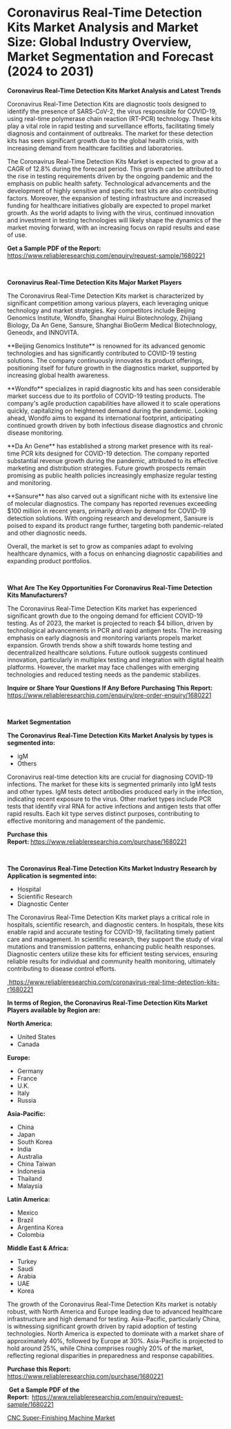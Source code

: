 <p><h1>Coronavirus Real-Time Detection Kits Market Analysis and Market Size: Global Industry Overview, Market Segmentation and Forecast (2024 to 2031)</h1></p><p><strong>Coronavirus Real-Time Detection Kits Market Analysis and Latest Trends</strong></p>
<p><p>Coronavirus Real-Time Detection Kits are diagnostic tools designed to identify the presence of SARS-CoV-2, the virus responsible for COVID-19, using real-time polymerase chain reaction (RT-PCR) technology. These kits play a vital role in rapid testing and surveillance efforts, facilitating timely diagnosis and containment of outbreaks. The market for these detection kits has seen significant growth due to the global health crisis, with increasing demand from healthcare facilities and laboratories.</p><p>The Coronavirus Real-Time Detection Kits Market is expected to grow at a CAGR of 12.8% during the forecast period. This growth can be attributed to the rise in testing requirements driven by the ongoing pandemic and the emphasis on public health safety. Technological advancements and the development of highly sensitive and specific test kits are also contributing factors. Moreover, the expansion of testing infrastructure and increased funding for healthcare initiatives globally are expected to propel market growth. As the world adapts to living with the virus, continued innovation and investment in testing technologies will likely shape the dynamics of the market moving forward, with an increasing focus on rapid results and ease of use.</p></p>
<p><strong>Get a Sample PDF of the Report:&nbsp;</strong> <a href="https://www.reliableresearchiq.com/enquiry/request-sample/1680221?utm_campaign=1996&utm_medium=2&utm_source=Github&utm_content=ia&utm_term=28122024&utm_id=coronavirus-real-time-detection-kits">https://www.reliableresearchiq.com/enquiry/request-sample/1680221</a></p>
<p>&nbsp;</p>
<p><strong>Coronavirus Real-Time Detection Kits Major Market Players</strong></p>
<p><p>The Coronavirus Real-Time Detection Kits market is characterized by significant competition among various players, each leveraging unique technology and market strategies. Key competitors include Beijing Genomics Institute, Wondfo, Shanghai Huirui Biotechnology, Zhijiang Biology, Da An Gene, Sansure, Shanghai BioGerm Medical Biotechnology, Geneodx, and INNOVITA.</p><p>**Beijing Genomics Institute** is renowned for its advanced genomic technologies and has significantly contributed to COVID-19 testing solutions. The company continuously innovates its product offerings, positioning itself for future growth in the diagnostics market, supported by increasing global health awareness.</p><p>**Wondfo** specializes in rapid diagnostic kits and has seen considerable market success due to its portfolio of COVID-19 testing products. The company's agile production capabilities have allowed it to scale operations quickly, capitalizing on heightened demand during the pandemic. Looking ahead, Wondfo aims to expand its international footprint, anticipating continued growth driven by both infectious disease diagnostics and chronic disease monitoring.</p><p>**Da An Gene** has established a strong market presence with its real-time PCR kits designed for COVID-19 detection. The company reported substantial revenue growth during the pandemic, attributed to its effective marketing and distribution strategies. Future growth prospects remain promising as public health policies increasingly emphasize regular testing and monitoring.</p><p>**Sansure** has also carved out a significant niche with its extensive line of molecular diagnostics. The company has reported revenues exceeding $100 million in recent years, primarily driven by demand for COVID-19 detection solutions. With ongoing research and development, Sansure is poised to expand its product range further, targeting both pandemic-related and other diagnostic needs.</p><p>Overall, the market is set to grow as companies adapt to evolving healthcare dynamics, with a focus on enhancing diagnostic capabilities and expanding product portfolios.</p></p>
<p>&nbsp;</p>
<p><strong>What Are The Key Opportunities For Coronavirus Real-Time Detection Kits Manufacturers?</strong></p>
<p><p>The Coronavirus Real-Time Detection Kits market has experienced significant growth due to the ongoing demand for efficient COVID-19 testing. As of 2023, the market is projected to reach $4 billion, driven by technological advancements in PCR and rapid antigen tests. The increasing emphasis on early diagnosis and monitoring variants propels market expansion. Growth trends show a shift towards home testing and decentralized healthcare solutions. Future outlook suggests continued innovation, particularly in multiplex testing and integration with digital health platforms. However, the market may face challenges with emerging technologies and reduced testing needs as the pandemic stabilizes.</p></p>
<p><strong>Inquire or Share Your Questions If Any Before Purchasing This Report:</strong> <a href="https://www.reliableresearchiq.com/enquiry/pre-order-enquiry/1680221?utm_campaign=1996&utm_medium=2&utm_source=Github&utm_content=ia&utm_term=28122024&utm_id=coronavirus-real-time-detection-kits">https://www.reliableresearchiq.com/enquiry/pre-order-enquiry/1680221</a></p>
<p>&nbsp;</p>
<p><strong>Market Segmentation</strong></p>
<p><strong>The Coronavirus Real-Time Detection Kits Market Analysis by types is segmented into:</strong></p>
<p><ul><li>igM</li><li>Others</li></ul></p>
<p><p>Coronavirus real-time detection kits are crucial for diagnosing COVID-19 infections. The market for these kits is segmented primarily into IgM tests and other types. IgM tests detect antibodies produced early in the infection, indicating recent exposure to the virus. Other market types include PCR tests that identify viral RNA for active infections and antigen tests that offer rapid results. Each kit type serves distinct purposes, contributing to effective monitoring and management of the pandemic.</p></p>
<p><strong>Purchase this Report:&nbsp;</strong><a href="https://www.reliableresearchiq.com/purchase/1680221?utm_campaign=1996&utm_medium=2&utm_source=Github&utm_content=ia&utm_term=28122024&utm_id=coronavirus-real-time-detection-kits">https://www.reliableresearchiq.com/purchase/1680221</a></p>
<p>&nbsp;</p>
<p><strong>The Coronavirus Real-Time Detection Kits Market Industry Research by Application is segmented into:</strong></p>
<p><ul><li>Hospital</li><li>Scientific Research</li><li>Diagnostic Center</li></ul></p>
<p><p>The Coronavirus Real-Time Detection Kits market plays a critical role in hospitals, scientific research, and diagnostic centers. In hospitals, these kits enable rapid and accurate testing for COVID-19, facilitating timely patient care and management. In scientific research, they support the study of viral mutations and transmission patterns, enhancing public health responses. Diagnostic centers utilize these kits for efficient testing services, ensuring reliable results for individual and community health monitoring, ultimately contributing to disease control efforts.</p></p>
<p><a href="https://www.reliableresearchiq.com/coronavirus-real-time-detection-kits-r1680221?utm_campaign=1996&utm_medium=2&utm_source=Github&utm_content=ia&utm_term=28122024&utm_id=coronavirus-real-time-detection-kits">&nbsp;https://www.reliableresearchiq.com/coronavirus-real-time-detection-kits-r1680221</a></p>
<p><strong>In terms of Region, the Coronavirus Real-Time Detection Kits Market Players available by Region are:</strong></p>
<p>
    <p> <strong> North America: </strong>
        <ul>
            <li>United States</li>
            <li>Canada</li>
        </ul>
        </p> 
    <p> <strong> Europe: </strong>
        <ul>
            <li>Germany</li>
            <li>France</li>
            <li>U.K.</li>
            <li>Italy</li>
            <li>Russia</li>
        </ul>
        </p> 
    <p> <strong> Asia-Pacific: </strong>
        <ul>
            <li>China</li>
            <li>Japan</li>
            <li>South Korea</li>
            <li>India</li>
            <li>Australia</li>
            <li>China Taiwan</li>
            <li>Indonesia</li>
            <li>Thailand</li>
            <li>Malaysia</li>
        </ul>
        </p> 
    <p> <strong> Latin America: </strong>
        <ul>
            <li>Mexico</li>
            <li>Brazil</li>
            <li>Argentina Korea</li>
            <li>Colombia</li>
        </ul>
        </p> 
    <p> <strong> Middle East & Africa: </strong>
        <ul>
            <li>Turkey</li>
            <li>Saudi</li>
            <li>Arabia</li>
            <li>UAE</li>
            <li>Korea</li>
        </ul>
    </p>
    </p>
<p><p>The growth of the Coronavirus Real-Time Detection Kits market is notably robust, with North America and Europe leading due to advanced healthcare infrastructure and high demand for testing. Asia-Pacific, particularly China, is witnessing significant growth driven by rapid adoption of testing technologies. North America is expected to dominate with a market share of approximately 40%, followed by Europe at 30%. Asia-Pacific is projected to hold around 25%, while China comprises roughly 20% of the market, reflecting regional disparities in preparedness and response capabilities.</p></p>
<p><strong>Purchase this Report: </strong><a href="https://www.reliableresearchiq.com/purchase/1680221?utm_campaign=1996&utm_medium=2&utm_source=Github&utm_content=ia&utm_term=28122024&utm_id=coronavirus-real-time-detection-kits">https://www.reliableresearchiq.com/purchase/1680221</a></p>
<p>&nbsp;<strong>Get a Sample PDF of the Report:&nbsp;&nbsp;</strong><a href="https://www.reliableresearchiq.com/enquiry/request-sample/1680221?utm_campaign=1996&utm_medium=2&utm_source=Github&utm_content=ia&utm_term=28122024&utm_id=coronavirus-real-time-detection-kits">https://www.reliableresearchiq.com/enquiry/request-sample/1680221</a></p>
<p><strong></strong></p>
<p><p><a href="https://github.com/lindaopodray/Market-Research-Report-List-1/blob/main/cnc-super-finishing-machine-market.md?utm_campaign=1996&utm_medium=2&utm_source=Github&utm_content=ia&utm_term=28122024&utm_id=coronavirus-real-time-detection-kits">CNC Super-Finishing Machine Market</a></p></p>